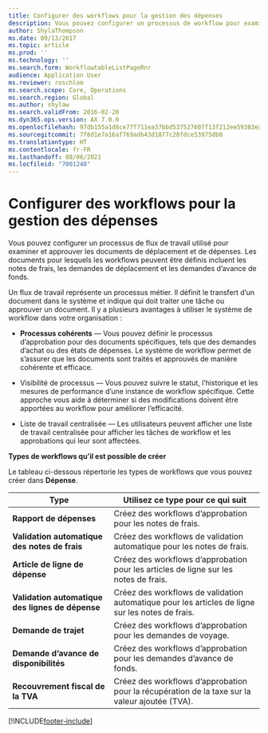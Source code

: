 ```yaml
---
title: Configurer des workflows pour la gestion des dépenses
description: Vous pouvez configurer un processus de workflow pour examiner et approuver les documents de voyage et de dépenses.
author: ShylaThompson
ms.date: 09/13/2017
ms.topic: article
ms.prod: ''
ms.technology: ''
ms.search.form: WorkflowtableListPageRnr
audience: Application User
ms.reviewer: roschlom
ms.search.scope: Core, Operations
ms.search.region: Global
ms.author: shylaw
ms.search.validFrom: 2016-02-28
ms.dyn365.ops.version: AX 7.0.0
ms.openlocfilehash: 97db155a1d8ce77f711ea37bbd537527607f13f212ee59383ea165f5e46b81ba
ms.sourcegitcommit: 7f8d1e7a16af769adb43d1877c28fdce53975db8
ms.translationtype: HT
ms.contentlocale: fr-FR
ms.lasthandoff: 08/06/2021
ms.locfileid: "7001248"
---
```

# <a name="set-up-expense-management-workflows"></a>Configurer des workflows pour la gestion des dépenses

Vous pouvez configurer un processus de flux de travail utilisé pour examiner et approuver les documents de déplacement et de dépenses. Les documents pour lesquels les workflows peuvent être définis incluent les notes de frais, les demandes de déplacement et les demandes d’avance de fonds.

Un flux de travail représente un processus métier. Il définit le transfert d’un document dans le système et indique qui doit traiter une tâche ou approuver un document. Il y a plusieurs avantages à utiliser le système de workflow dans votre organisation :

-   **Processus cohérents** — Vous pouvez définir le processus d’approbation pour des documents spécifiques, tels que des demandes d’achat ou des états de dépenses. Le système de workflow permet de s’assurer que les documents sont traités et approuvés de manière cohérente et efficace.

-   Visibilité de processus — Vous pouvez suivre le statut, l’historique et les mesures de performance d’une instance de workflow spécifique. Cette approche vous aide à déterminer si des modifications doivent être apportées au workflow pour améliorer l’efficacité.

-   Liste de travail centralisée — Les utilisateurs peuvent afficher une liste de travail centralisée pour afficher les tâches de workflow et les approbations qui leur sont affectées. 

**Types de workflows qu’il est possible de créer**

Le tableau ci-dessous répertorie les types de workflows que vous pouvez créer dans **Dépense**.


|              <strong>Type</strong>              |                   <strong>Utilisez ce type pour ce qui suit</strong>                   |
|-------------------------------------------------|-----------------------------------------------------------------------|
|         <strong>Rapport de dépenses</strong>         |            Créez des workflows d’approbation pour les notes de frais.             |
|  <strong>Validation automatique des notes de frais</strong>   |        Créez des workflows de validation automatique pour les notes de frais.        |
|       <strong>Article de ligne de dépense</strong>        |     Créez des workflows d’approbation pour les articles de ligne sur les notes de frais.      |
| <strong>Validation automatique des lignes de dépense</strong> | Créez des workflows de validation automatique pour les articles de ligne sur les notes de frais. |
|       <strong>Demande de trajet</strong>       |          Créez des workflows d’approbation pour les demandes de voyage.           |
|      <strong>Demande d’avance de disponibilités</strong>      |         Créez des workflows d’approbation pour les demandes d’avance de fonds.          |
|        <strong>Recouvrement fiscal de la TVA</strong>        | Créez des workflows d’approbation pour la récupération de la taxe sur la valeur ajoutée (TVA).  |



[!INCLUDE[footer-include](../includes/footer-banner.md)]